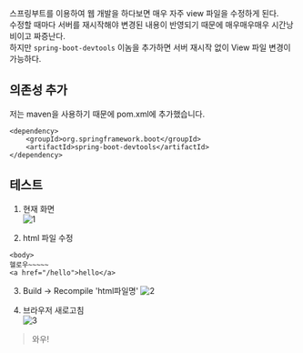 스프링부트를 이용하여 웹 개발을 하다보면 매우 자주 view 파일을 수정하게 된다.   
수정할 때마다 서버를 재시작해야 변경된 내용이 반영되기 때문에 매우매우매우 시간낭비이고 짜증난다.   
하지만 ```spring-boot-devtools``` 이놈을 추가하면 서버 재시작 없이 View 파일 변경이 가능하다.

## 의존성 추가
저는 maven을 사용하기 때문에 pom.xml에 추가했습니다.
```
<dependency>
    <groupId>org.springframework.boot</groupId>
    <artifactId>spring-boot-devtools</artifactId>
</dependency>
```

## 테스트
1. 현재 화면   
![1](https://raw.githubusercontent.com/smpark1020/tistory/master/Spring/%5BSpringBoot%5D%20spring-boot-devtools%20%EC%B6%94%EA%B0%80%ED%95%98%EC%97%AC%20%EC%84%9C%EB%B2%84%20%EC%9E%AC%EC%8B%9C%EC%9E%91%20%EC%97%86%EC%9D%B4%20View%20%ED%8C%8C%EC%9D%BC%20%EB%B3%80%EA%B2%BD%20%ED%99%95%EC%9D%B8%ED%95%98%EA%B8%B0/1.PNG)

2. html 파일 수정
```
<body>
헬로우~~~~~
<a href="/hello">hello</a>
```

3. Build -> Recompile 'html파일명'
![2](https://raw.githubusercontent.com/smpark1020/tistory/master/Spring/%5BSpringBoot%5D%20spring-boot-devtools%20%EC%B6%94%EA%B0%80%ED%95%98%EC%97%AC%20%EC%84%9C%EB%B2%84%20%EC%9E%AC%EC%8B%9C%EC%9E%91%20%EC%97%86%EC%9D%B4%20View%20%ED%8C%8C%EC%9D%BC%20%EB%B3%80%EA%B2%BD%20%ED%99%95%EC%9D%B8%ED%95%98%EA%B8%B0/2.PNG)

4. 브라우저 새로고침   
![3](https://raw.githubusercontent.com/smpark1020/tistory/master/Spring/%5BSpringBoot%5D%20spring-boot-devtools%20%EC%B6%94%EA%B0%80%ED%95%98%EC%97%AC%20%EC%84%9C%EB%B2%84%20%EC%9E%AC%EC%8B%9C%EC%9E%91%20%EC%97%86%EC%9D%B4%20View%20%ED%8C%8C%EC%9D%BC%20%EB%B3%80%EA%B2%BD%20%ED%99%95%EC%9D%B8%ED%95%98%EA%B8%B0/3.PNG)

> 와우!